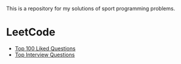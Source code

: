 This is a repository for my solutions of sport programming problems.

# LeetCode
  * [Top 100 Liked Questions](https://leetcode.com/problem-list/79h8rn6/)
  * [Top Interview Questions](https://leetcode.com/explore/interview/card/top-interview-questions-medium/)
